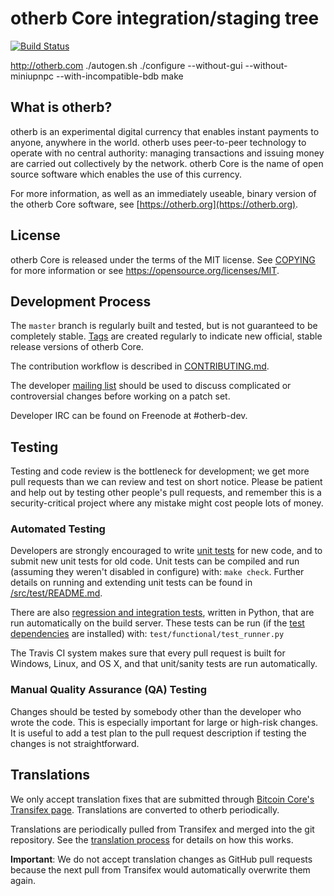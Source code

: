otherb Core integration/staging tree
=====================================

[![Build Status](https://travis-ci.org/otherb-project/otherb.svg?branch=master)](https://travis-ci.org/otherb-project/otherb)

http://otherb.com
./autogen.sh
./configure --without-gui --without-miniupnpc --with-incompatible-bdb
make

What is otherb?
----------------

otherb is an experimental digital currency that enables instant payments to
anyone, anywhere in the world. otherb uses peer-to-peer technology to operate
with no central authority: managing transactions and issuing money are carried
out collectively by the network. otherb Core is the name of open source
software which enables the use of this currency.

For more information, as well as an immediately useable, binary version of
the otherb Core software, see [https://otherb.org](https://otherb.org).

License
-------

otherb Core is released under the terms of the MIT license. See [COPYING](COPYING) for more
information or see https://opensource.org/licenses/MIT.

Development Process
-------------------

The `master` branch is regularly built and tested, but is not guaranteed to be
completely stable. [Tags](https://github.com/otherb-project/otherb/tags) are created
regularly to indicate new official, stable release versions of otherb Core.

The contribution workflow is described in [CONTRIBUTING.md](CONTRIBUTING.md).

The developer [mailing list](https://groups.google.com/forum/#!forum/otherb-dev)
should be used to discuss complicated or controversial changes before working
on a patch set.

Developer IRC can be found on Freenode at #otherb-dev.

Testing
-------

Testing and code review is the bottleneck for development; we get more pull
requests than we can review and test on short notice. Please be patient and help out by testing
other people's pull requests, and remember this is a security-critical project where any mistake might cost people
lots of money.

### Automated Testing

Developers are strongly encouraged to write [unit tests](src/test/README.md) for new code, and to
submit new unit tests for old code. Unit tests can be compiled and run
(assuming they weren't disabled in configure) with: `make check`. Further details on running
and extending unit tests can be found in [/src/test/README.md](/src/test/README.md).

There are also [regression and integration tests](/test), written
in Python, that are run automatically on the build server.
These tests can be run (if the [test dependencies](/test) are installed) with: `test/functional/test_runner.py`

The Travis CI system makes sure that every pull request is built for Windows, Linux, and OS X, and that unit/sanity tests are run automatically.

### Manual Quality Assurance (QA) Testing

Changes should be tested by somebody other than the developer who wrote the
code. This is especially important for large or high-risk changes. It is useful
to add a test plan to the pull request description if testing the changes is
not straightforward.

Translations
------------

We only accept translation fixes that are submitted through [Bitcoin Core's Transifex page](https://www.transifex.com/projects/p/otherb/).
Translations are converted to otherb periodically.

Translations are periodically pulled from Transifex and merged into the git repository. See the
[translation process](doc/translation_process.md) for details on how this works.

**Important**: We do not accept translation changes as GitHub pull requests because the next
pull from Transifex would automatically overwrite them again.
